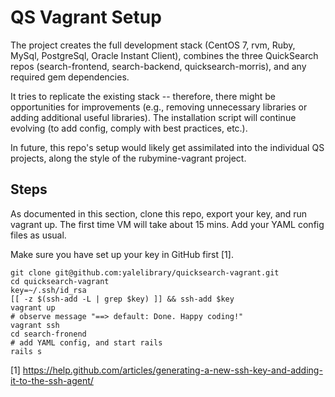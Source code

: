 # QS Vagrant Setup

The project creates the full development stack (CentOS 7, rvm, Ruby, MySql, PostgreSql, Oracle Instant Client), combines the three QuickSearch repos (search-frontend,
search-backend, quicksearch-morris), and any required gem dependencies.

It tries to replicate the existing stack -- therefore, there might be opportunities for improvements (e.g., removing unnecessary libraries or adding additional useful libraries). The installation script will continue evolving (to add config, comply with best practices, etc.). 

In future, this repo's setup would likely get assimilated into the individual QS projects, along the style of the rubymine-vagrant project. 


## Steps

As documented in this section, clone this repo, export your key, and run vagrant up. The first time VM will take about 15 mins. Add your YAML config files as usual.

Make sure you have set up your key in GitHub first [1].

```
git clone git@github.com:yalelibrary/quicksearch-vagrant.git
cd quicksearch-vagrant
key=~/.ssh/id_rsa
[[ -z $(ssh-add -L | grep $key) ]] && ssh-add $key
vagrant up
# observe message "==> default: Done. Happy coding!"
vagrant ssh
cd search-fronend
# add YAML config, and start rails
rails s
```

[1] https://help.github.com/articles/generating-a-new-ssh-key-and-adding-it-to-the-ssh-agent/
